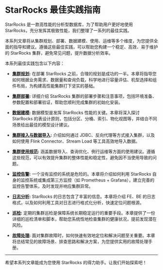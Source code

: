 # StarRocks 最佳实践指南

StarRocks 是一款高性能的分析型数据库，为了帮助用户更好地使用 StarRocks，充分发挥其极致性能，我们整理了一系列的最佳实践。

本系列文章将从集群规划、部署、数据建模、使用、运维等多个维度，为您提供全面的指导和建议。遵循这些最佳实践，可以帮助您构建一个稳定、高效、易于维护的 StarRocks 集群，避免常见问题，提升数据分析效率。

本系列最佳实践包含以下内容：

*   **[集群规划](./cluster-planning.md):** 在部署 StarRocks 之前，合理的规划是成功的一半。本章将指导您如何根据业务需求、数据量和查询负载，科学地进行容量评估、机型选择和组件布局，为构建高性能集群打下坚实的基础。

*   **[集群部署](./deployment.md):** 详细介绍 StarRocks 集群的部署步骤和注意事项，包括环境准备、参数配置和部署验证，帮助您顺利完成集群的初始化安装。

*   **[数据建模](./modeling.md):** 数据模型是发挥 StarRocks 性能的关键。本章将深入探讨 StarRocks 的表设计原则，包括分区、分桶、索引、物化视图等，并结合不同场景给出最佳的模型设计建议。

*   **[集群接入与数据导入](./connector.md):** 介绍如何通过 JDBC、反向代理等方式接入集群，以及如何使用 Flink Connector、Stream Load 等工具高效地导入数据。

*   **[集群使用规范](./using_starrocks/usage.md):** 涵盖数据导入、查询优化、例行运维等方面的使用建议。遵循这些规范，可以有效提升集群的整体性能和稳定性，避免因不当使用导致的问题。

*   **[监控告警](./monitoring.md):** 一个没有监控的系统是危险的。本章将介绍如何利用 StarRocks 自身的监控系统或集成第三方监控（如 Prometheus + Grafana），建立完善的监控告警体系，及时发现并响应集群异常。

*   **[日志分析](./logs.md):** StarRocks 的日志包含了丰富的信息。本章将介绍 FE、BE 的日志格式，以及如何利用工具对日志进行格式化分析，快速定位问题根源。

*   **[巡检](./inspection.md):** 定期的集群巡检是保障系统长期稳定运行的重要手段。本章提供了一份详细的巡检清单和脚本，帮助您系统性地检查集群的健康状况，提前发现潜在风险。

*   **[故障处理](./troubleshooting.md):** 面对集群故障时，如何快速有效地定位和解决问题至关重要。本章将总结常见的故障场景、排查思路和解决方案，为您提供实用的故障处理手册。

---

希望本系列文章能成为您使用 StarRocks 的得力助手。让我们开始探索吧！